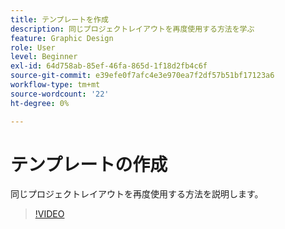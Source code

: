 ```yaml
---
title: テンプレートを作成
description: 同じプロジェクトレイアウトを再度使用する方法を学ぶ
feature: Graphic Design
role: User
level: Beginner
exl-id: 64d758ab-85ef-46fa-865d-1f18d2fb4c6f
source-git-commit: e39efe0f7afc4e3e970ea7f2df57b51bf17123a6
workflow-type: tm+mt
source-wordcount: '22'
ht-degree: 0%

---
```


# テンプレートの作成

同じプロジェクトレイアウトを再度使用する方法を説明します。

>[!VIDEO](https://video.tv.adobe.com/v/3420208?quality=12&learn=on&hidetitle=true)
